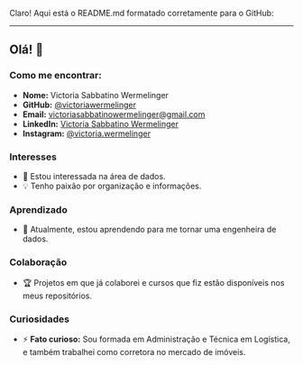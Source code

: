 Claro! Aqui está o README.md formatado corretamente para o GitHub:

---

## Olá! 👋

### Como me encontrar:
- **Nome:** Victoria Sabbatino Wermelinger
- **GitHub:** [@victoriawermelinger](https://github.com/victoriawermelinger)
- **Email:** [victoriasabbatinowermelinger@gmail.com](mailto:victoriasabbatinowermelinger@gmail.com)
- **LinkedIn:** [Victoria Sabbatino Wermelinger](https://www.linkedin.com/in/victoria-sabbatino-wermelinger-6b582247/)
- **Instagram:** [@victoria.wermelinger](https://www.instagram.com/victoria.wermelinger)

### Interesses
- 👀 Estou interessada na área de dados.
- 💡 Tenho paixão por organização e informações.

### Aprendizado
- 🌱 Atualmente, estou aprendendo para me tornar uma engenheira de dados.

### Colaboração
- 🏆 Projetos em que já colaborei e cursos que fiz estão disponíveis nos meus repositórios.

### Curiosidades
- ⚡ **Fato curioso:** Sou formada em Administração e Técnica em Logística, e também trabalhei como corretora no mercado de imóveis.

